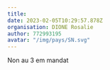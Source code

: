 ```yaml
---
title: 
date: 2023-02-05T10:29:57.878Z
organisation: DIONE Rosalie 
author: 772993195
avatar: "/img/pays/SN.svg"
---
```


Non au 3 em mandat 